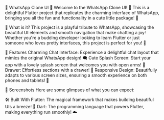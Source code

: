 🌟 WhatsApp Clone UI 🌟
Welcome to the WhatsApp Clone UI! 🎉 This is a delightful Flutter project that replicates the charming interface of WhatsApp, bringing you all the fun and functionality in a cute little package! 🐾

📱 What is it?
This project is a playful tribute to WhatsApp, showcasing the beautiful UI elements and smooth navigation that make chatting a joy! Whether you're a budding developer looking to learn Flutter or just someone who loves pretty interfaces, this project is perfect for you! 💖

🌈 Features
Charming Chat Interface: Experience a delightful chat layout that mimics the original WhatsApp design! 🗨️
Cute Splash Screen: Start your app with a lovely splash screen that welcomes you with open arms! 🌼
Drawer: Effortless sections with a drawer! 🚀
Responsive Design: Beautifully adapts to various screen sizes, ensuring a smooth experience on both phones and tablets! 📏

💖 Screenshots
Here are some glimpses of what you can expect:






🛠️ Built With
Flutter: The magical framework that makes building beautiful UIs a breeze! 🌈
Dart: The programming language that powers Flutter, making everything run smoothly! ☁️
